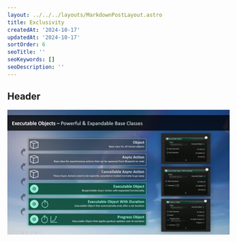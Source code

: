 ```yaml
---
layout: ../../../layouts/MarkdownPostLayout.astro
title: Exclusivity
createdAt: '2024-10-17'
updatedAt: '2024-10-17'
sortOrder: 6
seoTitle: ''
seoKeywords: []
seoDescription: ''
---
```


## Header

![](../../../assets/executable-objects/BaseClassesAdvanced-large.jpg)
